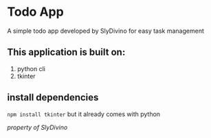 # Todo App

A simple todo app developed by SlyDivino for easy task management

## This application is built on:
1. python cli 
2. tkinter

## install dependencies 
  ` npm install tkinter `
  but it already comes with python



*property of SlyDivino*
